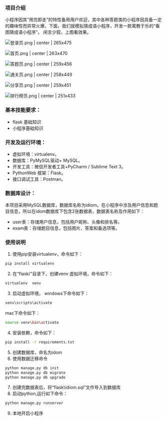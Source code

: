 ### 项目介绍
小程序因其“用完即走”的特性备用用户欢迎，其中各种答题类的小程序因具备一定的趣味性而异常火爆，下面，我们就模拟猜成语小程序，开发一款寓教于乐的“看图猜成语小程序”。
闲言少叙，上图看效果。


![登录页.png | center | 265x475](https://cdn.nlark.com/yuque/0/2018/png/130433/1544135816482-b492dd51-0de2-4ab1-9104-9622d13e7334.png "")



![首页.png | center | 263x470](https://cdn.nlark.com/yuque/0/2018/png/130433/1544136006720-97563ed3-ee18-4b56-bceb-fe30c769cfba.png "")



![答题页.png | center | 259x456](https://cdn.nlark.com/yuque/0/2018/png/130433/1544136034498-b2f5f86f-33a0-4cb9-a823-2ef2d8eff09f.png "")



![通关页.png | center | 258x449](https://cdn.nlark.com/yuque/0/2018/png/130433/1544136051491-9c393935-beb6-494c-9893-38a9213e779a.png "")



![分享页.png | center | 259x451](https://cdn.nlark.com/yuque/0/2018/png/130433/1544136065403-f30d9f02-895c-4ec7-b052-ad9e3184ae97.png "")



![排行榜页.png | center | 251x433](https://cdn.nlark.com/yuque/0/2018/png/130433/1544136072075-b52e9801-191c-4b32-956d-b6573a3e0965.png "")



### 基本技能要求：
* flask 基础知识
* 小程序基础知识

### 开发及运行环境：
* 虚拟环境：virtualenv。
* 数据库：PyMySQL驱动+ MySQL。
* 开发工具：微信开发者工具+PyCharm / Sublime Text 3。
* PythonWeb 框架：Flask。
* 接口调试工具：Postman。

### 数据库设计：
本项目采用MySQL数据库，数据库名称为idiom。在小程序中涉及用户信息和题目信息，所以在idom数据库下包含2张数据表，数据表名称及作用如下：
* user表：存储用户信息，包括用户昵称、头像和排名等。
* exam表：存储题目信息，包括图片、答案和备选项等。

### 使用说明
1. 使用pip安装virtualenv，命令如下：
```bash
pip install virtualenv
```
2. 在“flask/”目录下，创建venv 虚拟环境，命令如下：
```bash
virtualenv  venv
```
3. 启动虚拟环境，
windows下命令如下：
```bash
venv\scripts\activate
```
mac下命令如下：
```bash
source venv\bin\activate
```
4. 安装依赖，命令如下：
```bash
pip install -r requirements.txt
```
5. 创建数据库，命名为idom
6. 使用数据迁移命令
```bash
python manage.py db init
python manage.py db migrate
python manage.py db upgrade
```
7. 创建完数据表后，将“flask\idiom.sql”文件导入到数据库
8. 启动python,运行如下命令：
```bash
python manage.py runserver
```
9. 本地开启小程序
